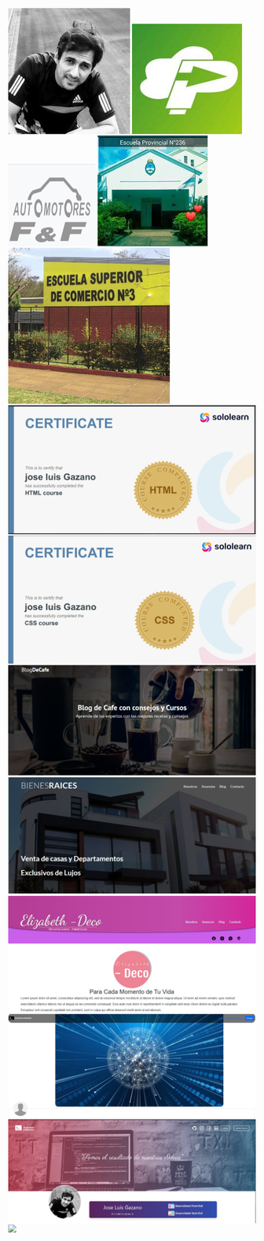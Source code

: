 <img src="img/imagenJose.jpeg">

<img src="img/prevLogo.jpeg">
<img src="img/FYF.png">

<img src="img/Esc236.jpeg">
<img src="img/comercio3.png">
<img src="img/HTML.jpg">
<img src="img/CSS.jpg">

<img src="img/BlogCafe.jpg">
<img src="img/bienesraices.jpg">
<img src="img/ElizabethDeco.jpg">
<img src="img/ProyectoColaborativo.jpg">
<img src="img/Front-ARGProg.jpg">
<img src="img/api_rest.png.jpg">





